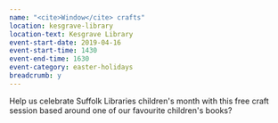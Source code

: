 ```yaml
---
name: "<cite>Window</cite> crafts"
location: kesgrave-library
location-text: Kesgrave Library
event-start-date: 2019-04-16
event-start-time: 1430
event-end-time: 1630
event-category: easter-holidays
breadcrumb: y
---
```


Help us celebrate Suffolk Libraries children's month with this free craft session based around one of our favourite children's books?
